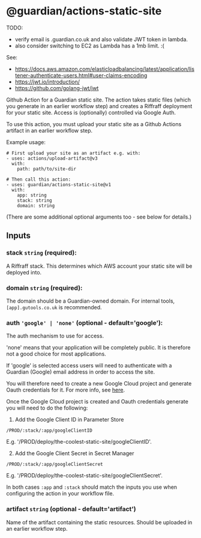 # @guardian/actions-static-site

TODO:

- verify email is .guardian.co.uk and also validate JWT token in lambda.
- also consider switching to EC2 as Lambda has a 1mb limit. :(

See:

- https://docs.aws.amazon.com/elasticloadbalancing/latest/application/listener-authenticate-users.html#user-claims-encoding
- https://jwt.io/introduction/
- https://github.com/golang-jwt/jwt

Github Action for a Guardian static site. The action takes static files (which
you generate in an earlier workflow step) and creates a Riffraff deployment for
your static site. Access is (optionally) controlled via Google Auth.

To use this action, you must upload your static site as a Github Actions
artifact in an earlier workflow step.

Example usage:

```
# First upload your site as an artifact e.g. with:
- uses: actions/upload-artifact@v3
  with:
    path: path/to/site-dir

# Then call this action:
- uses: guardian/actions-static-site@v1
  with:
    app: string
    stack: string
    domain: string
```

(There are some additional optional arguments too - see below for details.)

## Inputs

### **stack** `string` (required):

A Riffraff stack. This determines which AWS account your static site will be
deployed into.

### **domain** `string` (required):

The domain should be a Guardian-owned domain. For internal tools,
`[app].gutools.co.uk` is recommended.

### **auth** `'google' | 'none'` (optional - default='google'):

The auth mechanism to use for access.

'none' means that your application will be completely public. It is therefore
not a good choice for most applications.

If 'google' is selected access users will need to authenticate with a Guardian
(Google) email address in order to access the site.

You will therefore need to create a new Google Cloud project and generate Oauth
credentials for it. For more info, see
[here](https://developers.google.com/identity/protocols/oauth2/openid-connect#getcredentials).

Once the Google Cloud project is created and Oauth credentials generate you will
need to do the following:

1. Add the Google Client ID in Parameter Store

`/PROD/:stack/:app/googleClientID`

E.g. '/PROD/deploy/the-coolest-static-site/googleClientID'.

2. Add the Google Client Secret in Secret Manager

`/PROD/:stack/:app/googleClientSecret`

E.g. '/PROD/deploy/the-coolest-static-site/googleClientSecret'.

In both cases `:app` and `:stack` should match the inputs you use when
configuring the action in your workflow file.

### **artifact** `string` (optional - default='artifact')

Name of the artifact containing the static resources. Should be uploaded in
an earlier workflow step.
